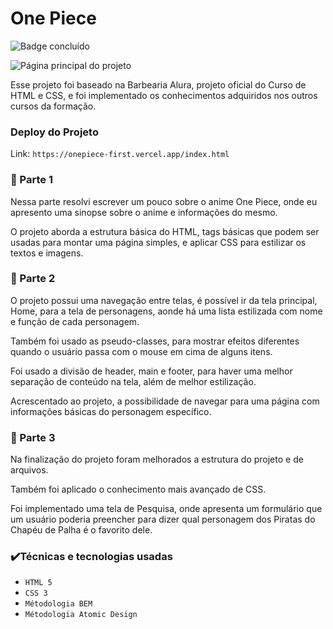 # One Piece
![Badge concluído](https://img.shields.io/badge/Status-CONCLU%C3%8DDO-green)

  ![Página principal do projeto](https://i.imgur.com/jT2pvsA.png)

  Esse projeto foi baseado na Barbearia Alura, projeto oficial do Curso de HTML e CSS, e foi implementado os conhecimentos adquiridos nos outros cursos da formação.
  
### Deploy do Projeto
  Link: ``https://onepiece-first.vercel.app/index.html``

### :small_blue_diamond: Parte 1   
  Nessa parte resolvi escrever um pouco sobre o anime One Piece, onde eu apresento uma sinopse sobre o anime e informações do mesmo.
    
  O projeto aborda a estrutura básica do HTML, tags básicas que podem ser usadas para montar uma página simples, e aplicar CSS para estilizar os textos e imagens.
  
### :small_blue_diamond: Parte 2
  O projeto possui uma navegação entre telas, é possível ir da tela principal, Home, para a tela de personagens, aonde há uma lista estilizada com nome e função de cada personagem. 

  Também foi usado as pseudo-classes, para mostrar efeitos diferentes quando o usuário passa com o mouse em cima de alguns itens.

  Foi usado a divisão de header, main e footer, para haver uma melhor separação de conteúdo na tela, além de melhor estilização.

  Acrescentado ao projeto, a possibilidade de navegar para uma página com informações básicas do personagem específico.
      
### :small_blue_diamond: Parte 3
  Na finalização do projeto foram melhorados a estrutura do projeto e de arquivos. 

  Também foi aplicado o conhecimento mais avançado de CSS.

  Foi implementado uma tela de Pesquisa, onde apresenta um formulário que um usuário poderia preencher para dizer qual personagem dos Piratas do Chapéu de Palha é o favorito dele.
      
### :heavy_check_mark:Técnicas e tecnologias usadas
  -  ``HTML 5``
  -  ``CSS 3``
  -  ``Métodologia BEM``
  -  ``Métodologia Atomic Design``
